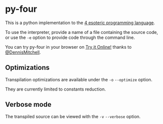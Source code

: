 # py-four

This is a python implementation to the [4 esoteric programming language](http://esolangs.org/wiki/4).

To use the interpreter, provide a name of a file containing the source code, or use the `-e` option to provide code through the command line.

You can try py-four in your browser on [Try it Online!](https://tio.run/##HYuJCcBAEAI7CrP/pf/CNl5EZBTM3XgasMaIxk0R4U2GqDKbHtU5A4fB4RXo4gI3yVFwXXTxlvFbtYoo5rL5HTlF5u4H) thanks to [@DennisMitchell](https://github.com/DennisMitchell/).

## Optimizations

Transpilation optimizations are available under the `-o` `--optimize` option.

They are currently limited to constants reduction.

## Verbose mode

The transpiled source can be viewed with the `-v` `--verbose` option.